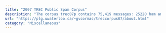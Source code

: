 ```yaml
---
title: "2007 TREC Public Spam Corpus"
description: "The corpus trec07p contains 75,419 messages: 25220 ham and 50199 spam."
url: "https://plg.uwaterloo.ca/~gvcormac/treccorpus07/about.html"
category: "Miscellaneous"
---
```

